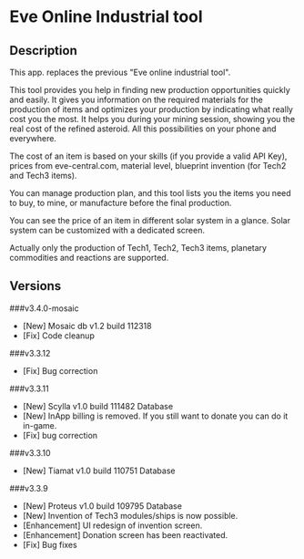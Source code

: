 Eve Online Industrial tool
==========================

Description
-----------

This app. replaces the previous "Eve online industrial tool".

This tool provides you help in finding new production opportunities quickly and easily. It gives you information on the required materials for the production of items and optimizes your production by indicating what really cost you the most. It helps you during your mining session, showing you the real cost of the refined asteroid.
All this possibilities on your phone and everywhere.

The cost of an item is based on your skills (if you provide a valid API Key), prices from eve-central.com, material level, blueprint invention (for Tech2 and Tech3 items).

You can manage production plan, and this tool lists you the items you need to buy, to mine, or manufacture before the final production.

You can see the price of an item in different solar system in a glance. Solar system can be customized with a dedicated screen.

Actually only the production of Tech1, Tech2, Tech3 items, planetary commodities and reactions are supported.

Versions
--------

###v3.4.0-mosaic
- [New] Mosaic db v1.2 build 112318
- [Fix] Code cleanup

###v3.3.12
- [Fix] Bug correction

###v3.3.11
- [New] Scylla v1.0 build 111482 Database
- [New] InApp billing is removed. If you still want to donate you can do it in-game.
- [Fix] bug correction

###v3.3.10
- [New] Tiamat v1.0 build 110751 Database

###v3.3.9
- [New] Proteus v1.0 build 109795 Database
- [New] Invention of Tech3 modules/ships is now possible.
- [Enhancement] UI redesign of invention screen.
- [Enhancement] Donation screen has been reactivated.
- [Fix] Bug fixes